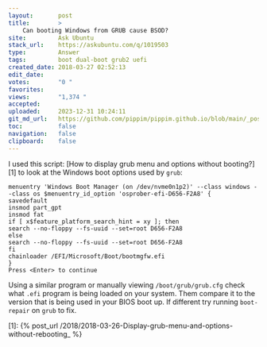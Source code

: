 ```yaml
---
layout:       post
title:        >
    Can booting Windows from GRUB cause BSOD?
site:         Ask Ubuntu
stack_url:    https://askubuntu.com/q/1019503
type:         Answer
tags:         boot dual-boot grub2 uefi
created_date: 2018-03-27 02:52:13
edit_date:    
votes:        "0 "
favorites:    
views:        "1,374 "
accepted:     
uploaded:     2023-12-31 10:24:11
git_md_url:   https://github.com/pippim/pippim.github.io/blob/main/_posts/2018/2018-03-27-Can-booting-Windows-from-GRUB-cause-BSOD_.md
toc:          false
navigation:   false
clipboard:    false
---
```


I used this script: [How to display grub menu and options without booting?][1] to look at the Windows boot options used by `grub`:

``` 
menuentry 'Windows Boot Manager (on /dev/nvme0n1p2)' --class windows --class os $menuentry_id_option 'osprober-efi-D656-F2A8' {
savedefault
insmod part_gpt
insmod fat
if [ x$feature_platform_search_hint = xy ]; then
search --no-floppy --fs-uuid --set=root D656-F2A8
else
search --no-floppy --fs-uuid --set=root D656-F2A8
fi
chainloader /EFI/Microsoft/Boot/bootmgfw.efi
}
Press <Enter> to continue
```

Using a similar program or manually viewing `/boot/grub/grub.cfg` check what `.efi` program is being loaded on your system. Them compare it to the version that is being used in your BIOS boot up. If different try running `boot-repair` on `grub` to fix.

  [1]: {% post_url /2018/2018-03-26-Display-grub-menu-and-options-without-rebooting_ %}
